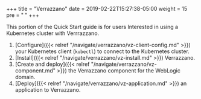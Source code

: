 +++
title = "Verrazzano"
date = 2019-02-22T15:27:38-05:00
weight = 15
pre = "<b> </b>"
+++

This portion of the Quick Start guide is for users Interested in using a Kubernetes cluster with Verrrazzano.

1. [Configure]({{< relref "/navigate/verrazzano/vz-client-config.md" >}}) your Kubernetes client (`kubectl`) to connect to the Kubernetes cluster.
2. [Install]({{< relref "/navigate/verrazzano/vz-install.md" >}}) Verrazzano.
3. [Create and deploy]({{< relref "/navigate/verrazzano/vz-component.md" >}}) the Verrazzano component for the WebLogic domain.
4. [Deploy]({{< relref "/navigate/verrazzano/vz-application.md" >}}) an application to Verrazzano.
